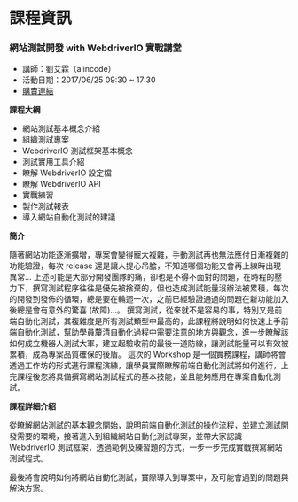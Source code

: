 # 課程資訊

### 網站測試開發 with WebdriverIO 實戰講堂

* 講師：劉艾霖（alincode）
* 活動日期：2017/06/25 09:30 ~ 17:30
* [購賣連結](http://learning.ithome.com.tw/course/pUG31cbVpdA)

**課程大綱**

* 網站測試基本概念介紹
* 組織測試專案
* WebdriverIO 測試框架基本概念
* 測試實用工具介紹
* 瞭解 WebdriverIO 設定檔
* 瞭解 WebdriverIO API
* 實戰練習
* 製作測試報表
* 導入網站自動化測試的建議

**簡介**

隨著網站功能逐漸擴增，專案會變得寵大複雜，手動測試再也無法應付日漸複雜的功能驗證，每次 release 還是讓人提心吊膽，不知道哪個功能又會再上線時出現異常… 上述可能是大部分開發團隊的痛，卻也是不得不面對的問題，在時程的壓力下，撰寫測試程序往往是優先被捨棄的，但也造成測試能量沒辦法被累積，每次的開發到發佈的循環，總是要在輪迴一次，之前已經驗證通過的問題在新功能加入後總是會有意外的驚喜 (故障)…。 撰寫測試，從來就不是容易的事，特別又是前端自動化測試，其複雜度是所有測試類型中最高的，此課程將說明如何快速上手前端自動化測試，幫助學員釐清自動化過程中需要注意的地方與觀念，進一步瞭解該如何成立機器人測試大軍，建立起驗收前的最後一道防線，讓測試能量可以有效被累積，成為專案品質確保的後盾。 這次的 Workshop 是一個實務課程，講師將會透過工作坊的形式進行課程演練，讓學員實際瞭解前端自動化測試將如何進行，上完課程後您將具備撰寫網站測試程式的基本技能，並且能夠應用在專案自動化測試。

**課程詳細介紹**

從瞭解網站測試的基本觀念開始，說明前端自動化測試的操作流程，並建立測試開發需要的環境，接著進入到組織網站自動化測試專案，並帶大家認識 WebdriverIO 測試框架，透過範例及練習題的方式，一步一步完成實戰撰寫網站測試程式。

最後將會說明如何將網站自動化測試，實際導入到專案中，及可能會遇到的問題與解決方案。

